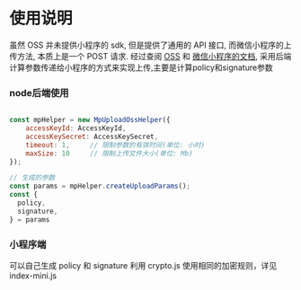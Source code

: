 # 使用说明

虽然 OSS 并未提供小程序的 sdk, 但是提供了通用的 API 接口, 而微信小程序的上传方法, 本质上是一个 POST 请求. 经过查阅 [OSS](https://help.aliyun.com/document_detail/31988.html?spm=a2c4g.11186623.2.2.W0gqKB#reference_smp_nsw_wdb) 和 [微信小程序的文档](https://developers.weixin.qq.com/miniprogram/dev/api/network-file.html), 采用后端计算参数传递给小程序的方式来实现上传,主要是计算policy和signature参数

### node后端使用
``` JavaScript

const mpHelper = new MpUploadOssHelper({
    accessKeyId: AccessKeyId,
    accessKeySecret: AccessKeySecret,
    timeout: 1,     // 限制参数的有效时间(单位: 小时)
    maxSize: 10     // 限制上传文件大小(单位: Mb)
});

// 生成的参数
const params = mpHelper.createUploadParams();
const {
  policy,
  signature,
} = params

```
  
  
### 小程序端 

可以自己生成 policy 和 signature 利用 crypto.js 使用相同的加密规则，详见index-mini.js
